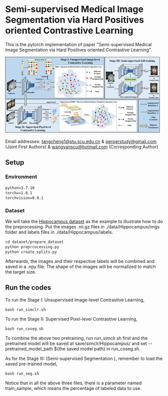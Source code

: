 # Semi-supervised Medical Image Segmentation via Hard Positives oriented Contrastive Learning
This is the pytorch implementation of paper "Semi-supervised Medical Image Segmentation via Hard Positives oriented Contrastive Learning".

![workflow of our methods](./Overview.png)

Email addresses: tangcheng1@stu.scu.edu.cn & perperstudy@gmail.com (Joint First Authors) & wangyanscu@hotmail.com (Corresponding Author)

## Setup
### Environment
```
python=3.7.10
torch==1.8.1
torchvision=0.9.1
```
### Dataset
We will take the [Hippocampus dataset](https://drive.google.com/file/d/1RzPB1_bqzQhlWvU-YGvZzhx2omcDh38C/view?usp=sharing)
 as the example to illustrate how 
to do the preprocessing. Put the images .nii.gz files in ./data/Hippocampus/imgs folder and labels files in 
./data/Hippocampus/labels.
```
cd dataset/prepare_dataset
python preprcocessing.py
python create_splits.py
```

Afterwards, the images and their respective labels will be combined and saved in a .npy file. The shape of the images will be normalized to match the target size.

## Run the codes
To run the Stage I: Unsupervised Image-level Contrastive Learning,
```
bash run_simclr.sh
```
To run the Stage II: Supervised Pixel-level Contrastive Learning,
```
bash run_coseg.sh
```
To combine the above two pretraining, run run_simclr.sh first and the pretrained model will be saved at save/simclr/Hippocampus/ and set --pretrained_model_path  ${the saved model path} in run_coseg.sh.

As for the Stage III: (Semi-supervised Segmentation ), remember to load the saved pre-trained model,
```
bash run_seg.sh
```

Notice that in all the above three files, there is a parameter named train_sample, which means the percentage of labeled data to use. 

